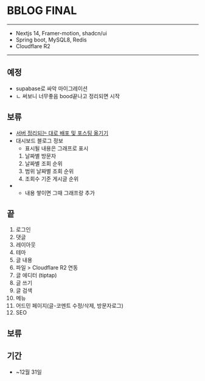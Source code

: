 # BBLOG FINAL
---
- Nextjs 14, Framer-motion, shadcn/ui
- Spring boot, MySQL8, Redis
- Cloudflare R2
---
## 예정
- supabase로 싸악 마이그레이션
- ㄴ 써보니 너무좋음 bood끝나고 정리되면 시작
## 보류 
- [서버 정리되는 대로 배포 및 포스팅 옮기기](https://hbyun.tistory.com/262)
- 대시보드 블로그 정보
   - 표시될 내용은 그래프로 표시
   1. 날짜별 방문자
   2. 날짜별 조회 순위
   3. 범위 날짜별 조회 순위
   4. 조회수 기준 게시글 순위
- - 내용 쌓이면 그때 그래프랑 추가

## 끝
1. 로그인
2. 댓글
3. 레이아웃
4. 테마
5. 글 내용
6. 파일 > Cloudflare R2 연동
7. 글 에디터 (tiptap)
8. 글 쓰기
9. 글 검색
10. 메뉴
11. 어드민 페이지(글-코멘트 수정/삭제, 방문자로그)
12. SEO

## 보류

## 기간
- ~12월 31일
